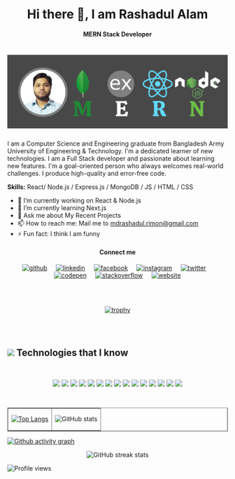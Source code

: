 <h1 align="center">Hi there 👋, I am Rashadul Alam</h1>
<h4 align="center">MERN Stack Developer<h4>

# ![I am a MERN Stack Developer](https://github.com/mdrashadul-rimon/mdrashadul-rimon/blob/main/Rashadul%20Alam%20Github%20Banner.png?raw=true)


I am a Computer Science and Engineering graduate from Bangladesh Army University of Engineering & Technology. I'm a dedicated learner of new technologies. I am a Full Stack developer and passionate about learning new features. I'm a goal-oriented person who always welcomes real-world challenges. I produce high-quality and error-free code.

**Skills:** React/ Node.js / Express.js / MongoDB / JS / HTML / CSS

- 🔭 I’m currently working on React & Node.js 
- 🌱 I’m currently learning Next.js 
- 💬 Ask me about My Recent Projects 
- 📫 How to reach me: Mail me to mdrashadul.rimon@gmail.com 
- ⚡ Fun fact: I think I am funny 

<div align="center">
<h4 align="center">Connect me</h4>

[<img src='https://cdn.jsdelivr.net/npm/simple-icons@3.0.1/icons/github.svg' alt='github' height='40'>](https://github.com/mdrashadul-rimon) &nbsp;&nbsp;&nbsp; 
[<img src='https://cdn.jsdelivr.net/npm/simple-icons@3.0.1/icons/linkedin.svg' alt='linkedin' height='40'>](https://www.linkedin.com/in/md-rashadulalam/)  &nbsp;&nbsp;&nbsp;
[<img src='https://cdn.jsdelivr.net/npm/simple-icons@3.0.1/icons/facebook.svg' alt='facebook' height='40'>](https://www.facebook.com/md.ra.rimon)  &nbsp;&nbsp;&nbsp;
[<img src='https://cdn.jsdelivr.net/npm/simple-icons@3.0.1/icons/instagram.svg' alt='instagram' height='40'>](https://www.instagram.com/rashadul_rimon/) &nbsp;&nbsp;&nbsp;
[<img src='https://cdn.jsdelivr.net/npm/simple-icons@3.0.1/icons/twitter.svg' alt='twitter' height='40'>](https://twitter.com/RashadulAlamR)  &nbsp;&nbsp;&nbsp;
[<img src='https://cdn.jsdelivr.net/npm/simple-icons@3.0.1/icons/codepen.svg' alt='codepen' height='40'>](https://codepen.io/mdrashadul-rimon)  &nbsp;&nbsp;&nbsp;
[<img src='https://cdn.jsdelivr.net/npm/simple-icons@3.0.1/icons/stackoverflow.svg' alt='stackoverflow' height='40'>](https://stackoverflow.com/users/md-rashadul-alam) &nbsp;&nbsp;&nbsp;
[<img src='https://cdn.jsdelivr.net/npm/simple-icons@3.0.1/icons/icloud.svg' alt='website' height='40'>](https://portfolio-rimon.web.app/)  

</div>
<br><br>
<div align="center">

[![trophy](https://github-profile-trophy.vercel.app/?username=mdrashadul-rimon)](https://github.com/ryo-ma/github-profile-trophy)

</div>
<br><br>

<h2><img src = "https://media2.giphy.com/media/QssGEmpkyEOhBCb7e1/giphy.gif?cid=ecf05e47a0n3gi1bfqntqmob8g9aid1oyj2wr3ds3mg700bl&rid=giphy.gif" width='30'/>&nbsp;Technologies that I know</h2>

<br>
<p align="center">
<img src="https://img.shields.io/badge/HTML5-E34F26?style=for-the-badge&logo=html5&logoColor=white" height="25"/> 
<img src="https://img.shields.io/badge/CSS3-1572B6?style=for-the-badge&logo=css3&logoColor=white" height="25"/> 
<img src="https://img.shields.io/badge/javascript-F7DF1E.svg?&style=for-the-badge&logo=javascript&logoColor=white" height="25"/> 
<img src="https://img.shields.io/badge/React-20232A?style=for-the-badge&logo=react&logoColor=61DAFB" height="25"/> 
<img src="https://img.shields.io/badge/React_Router-CA4245?style=for-the-badge&logo=react-router&logoColor=white" height="25"/> 
<img src="https://img.shields.io/badge/Sass-CC6699?style=for-the-badge&logo=sass&logoColor=white" height="25"/> 
<img src="https://img.shields.io/badge/Material--UI-0081CB?style=for-the-badge&logo=material-ui&logoColor=white" height="25"/> 
<img src="https://img.shields.io/badge/Bootstrap-563D7C?style=for-the-badge&logo=bootstrap&logoColor=white" height="25"/> 
<img src="https://img.shields.io/badge/Tailwind_CSS-38B2AC?style=for-the-badge&logo=tailwind-css&logoColor=white" height="25"/> 
<img src="https://img.shields.io/badge/Netlify-00C7B7?style=for-the-badge&logo=netlify&logoColor=white" height="25"/> 
<img src="https://img.shields.io/badge/Heroku-430098?style=for-the-badge&logo=heroku&logoColor=white" height="25"/> 
<img src="https://img.shields.io/badge/firebase-FFCA28.svg?&style=for-the-badge&logo=firebase&logoColor=white" height="25"/> 
<img src="https://img.shields.io/badge/Node.js-43853D?style=for-the-badge&logo=node.js&logoColor=white" height="25"/> 
<img src="https://img.shields.io/badge/-MongoDB-4DB33D?style=for-the-badge&logo=mongodb&logoColor=white" height="25"/> 
<img src="https://img.shields.io/badge/-MySQL-F29111?style=for-the-badge&logo=mysql&logoColor=white" height="25"/>
</p>
<br/>

<table border="1">

<tr>
    <td>

[![Top Langs](https://github-readme-stats.vercel.app/api/top-langs/?username=mdrashadul-rimon)](https://github.com/anuraghazra/github-readme-stats)

</td>

<td>

![GitHub stats](https://github-readme-stats.vercel.app/api?username=mdrashadul-rimon&show_icons=true&count_private=true)  

</td>
</table>

[![Github activity graph](https://activity-graph.herokuapp.com/graph?username=mdrashadul-rimon&bg_color=484848&color=ffffff&line=bababa&point=6bbf47&area=true&hide_border=true)](https://github.com/ashutosh00710/github-readme-activity-graph)

<div align="center">

![GitHub streak stats](https://github-readme-streak-stats.herokuapp.com/?user=mdrashadul-rimon)  

</div>

![Profile views](https://gpvc.arturio.dev/mdrashadul-rimon)  
